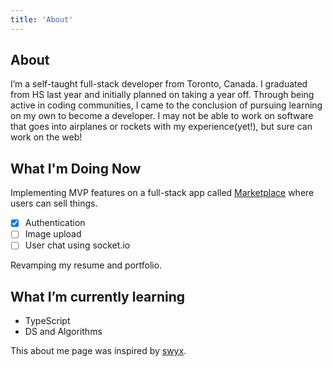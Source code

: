 ```yaml
---
title: 'About'
---
```


## About

I’m a self-taught full-stack developer from Toronto, Canada. I graduated from HS last year and initially planned on taking a year off. Through being active in coding communities, I came to the conclusion of pursuing learning on my own to become a developer. I may not be able to work on software that goes into airplanes or rockets with my experience(yet!), but sure can work on the web!

## What I'm Doing Now

Implementing MVP features on a full-stack app called [Marketplace](https://github.com/srirajbura16/Marketplace) where users can sell things.

- [x] Authentication
- [ ] Image upload
- [ ] User chat using socket.io

Revamping my resume and portfolio.

## What I’m currently learning

- TypeScript
- DS and Algorithms

This about me page was inspired by [swyx](https://www.swyx.io/about/).
